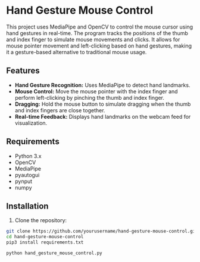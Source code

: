 # Hand Gesture Mouse Control

This project uses MediaPipe and OpenCV to control the mouse cursor using hand gestures in real-time. The program tracks the positions of the thumb and index finger to simulate mouse movements and clicks. It allows for mouse pointer movement and left-clicking based on hand gestures, making it a gesture-based alternative to traditional mouse usage.

## Features
- **Hand Gesture Recognition:** Uses MediaPipe to detect hand landmarks.
- **Mouse Control:** Move the mouse pointer with the index finger and perform left-clicking by pinching the thumb and index finger.
- **Dragging:** Hold the mouse button to simulate dragging when the thumb and index fingers are close together.
- **Real-time Feedback:** Displays hand landmarks on the webcam feed for visualization.

## Requirements

- Python 3.x
- OpenCV
- MediaPipe
- pyautogui
- pynput
- numpy

## Installation

1. Clone the repository:

```bash
git clone https://github.com/yourusername/hand-gesture-mouse-control.git
cd hand-gesture-mouse-control
pip3 install requirements.txt
```
```run
python hand_gesture_mouse_control.py
```
